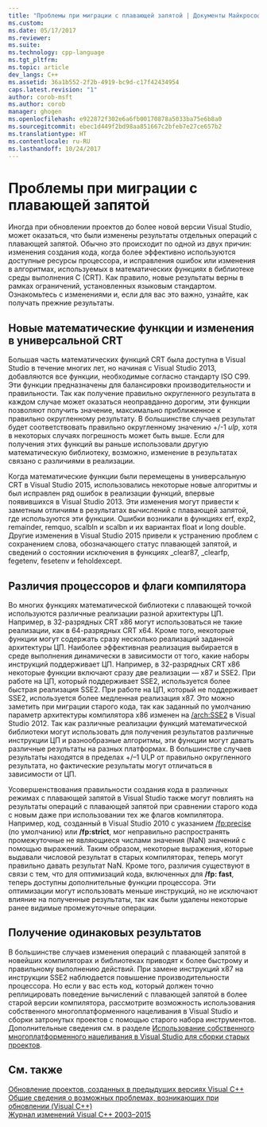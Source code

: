 ```yaml
---
title: "Проблемы при миграции с плавающей запятой | Документы Майкрософт"
ms.custom: 
ms.date: 05/17/2017
ms.reviewer: 
ms.suite: 
ms.technology: cpp-language
ms.tgt_pltfrm: 
ms.topic: article
dev_langs: C++
ms.assetid: 36a1b552-2f2b-4919-bc9d-c17f42434954
caps.latest.revision: "1"
author: corob-msft
ms.author: corob
manager: ghogen
ms.openlocfilehash: e922872f302e6a6fb00170878a5033ba75e6b8a0
ms.sourcegitcommit: ebec1d449f2bd98aa851667c2bfeb7e27ce657b2
ms.translationtype: HT
ms.contentlocale: ru-RU
ms.lasthandoff: 10/24/2017
---
```

# <a name="floating-point-migration-issues"></a>Проблемы при миграции с плавающей запятой  
  
Иногда при обновлении проектов до более новой версии Visual Studio, может оказаться, что были изменены результаты отдельных операций с плавающей запятой. Обычно это происходит по одной из двух причин: изменения создания кода, когда более эффективно используются доступные ресурсы процессора, и исправления ошибок или изменения в алгоритмах, используемых в математических функциях в библиотеке среды выполнения C (CRT). Как правило, новые результаты верны в рамках ограничений, установленных языковым стандартом. Ознакомьтесь с изменениями и, если для вас это важно, узнайте, как получать прежние результаты.  

## <a name="new-math-functions-and-universal-crt-changes"></a>Новые математические функции и изменения в универсальной CRT  
  
Большая часть математических функций CRT была доступна в Visual Studio в течение многих лет, но начиная с Visual Studio 2013, добавляются все функции, необходимые согласно стандарту ISO C99. Эти функции предназначены для балансировки производительности и правильности. Так как получение правильно округленного результата в каждом случае может оказаться неоправданно дорогим, эти функции позволяют получить значение, максимально приближенное к правильно округленному результату. В большинстве случаев результат будет соответствовать правильно округленному значению +/-1 *ulp*, хотя в некоторых случаях погрешность может быть выше. Если для получения этих функций вы раньше использовали другую математическую библиотеку, возможно, изменение в результатах связано с различиями в реализации.   
    
Когда математические функции были перемещены в универсальную CRT в Visual Studio 2015, использовались некоторые новые алгоритмы и был исправлен ряд ошибок в реализации функций, впервые появившихся в Visual Studio 2013. Эти изменения могут привести к заметным отличиям в результатах вычислений с плавающей запятой, где используются эти функции. Ошибки возникали в функциях erf, exp2, remainder, remquo, scalbln и scalbn и их вариантах float и long double.  Другие изменения в Visual Studio 2015 привели к устранению проблем с сохранением слова, обозначающего статус плавающей запятой, и сведений о состоянии исключения в функциях _clear87, _clearfp, fegetenv, fesetenv и feholdexcept.  
  
## <a name="processor-differences-and-compiler-flags"></a>Различия процессоров и флаги компилятора  
  
Во многих функциях математической библиотеки с плавающей точкой используются различные реализации разной архитектуры ЦП. Например, в 32-разрядных CRT x86 могут использоваться не такие реализации, как в 64-разрядных CRT x64. Кроме того, некоторые функции могут содержать сразу несколько реализаций заданной архитектуры ЦП. Наиболее эффективная реализация выбирается в среде выполнения динамически в зависимости от того, какие наборы инструкций поддерживает ЦП. Например, в 32-разрядных CRT x86 некоторые функции включают сразу две реализации — x87 и SSE2. При работе на ЦП, который поддерживает SSE2, используется более быстрая реализация SSE2. При работе на ЦП, который не поддерживает SSE2, используется более медленная реализация x87. Это можно заметить при миграции старого кода, так как заданный по умолчанию параметр архитектуры компилятора x86 изменен на [/arch:SSE2](../build/reference/arch-x86.md) в Visual Studio 2012. Так как различные реализации функций математической библиотеки могут использовать для получения результатов различные инструкции ЦП и разнообразные алгоритмы, эти функции могут давать различные результаты на разных платформах. В большинстве случаев результаты находятся в пределах +/–1 ULP от правильно округленного результата, но фактические результаты могут отличаться в зависимости от ЦП.  
  
Усовершенствования правильности создания кода в различных режимах с плавающей запятой в Visual Studio также могут повлиять на результаты операций с плавающей запятой при сравнении старого кода с новым даже при использовании тех же флагов компилятора. Например, код, созданный в Visual Studio 2010 с указанием [/fp:precise](../build/reference/fp-specify-floating-point-behavior.md) (по умолчанию) или **/fp:strict**, мог неправильно распространять промежуточные не являющиеся числами значения (NaN) значений с помощью выражений. Таким образом, некоторые выражения, которые выдавали числовой результат в старых компиляторах, теперь могут правильно давать результат NaN. Кроме того, различия существуют в связи с тем, что для оптимизаций кода, включенных для **/fp: fast**, теперь доступны дополнительные функции процессора. Эти оптимизации могут использовать меньше инструкций, но не исключают влияние на полученные результаты, так как были удалены некоторые ранее видимые промежуточные операции.  
  
## <a name="how-to-get-identical-results"></a>Получение одинаковых результатов  
  
В большинстве случаев изменения операций с плавающей запятой в новейших компиляторах и библиотеках приводят к более быстрому и правильному выполнению действий. При замене инструкций x87 на инструкции SSE2 наблюдается повышение производительности процессора. Но если у вас есть код, который должен точно реплицировать поведение вычислений с плавающей запятой в более старой версии компилятора, рассмотрите возможность использования собственного многоплатформенного нацеливания в Visual Studio и сборки затронутых проектов с помощью старого набора инструментов. Дополнительные сведения см. в разделе [Использование собственного многоплатформенного нацеливания в Visual Studio для сборки старых проектов](use-native-multi-targeting.md).  
  
## <a name="see-also"></a>См. также  
  
[Обновление проектов, созданных в предыдущих версиях Visual C++](upgrading-projects-from-earlier-versions-of-visual-cpp.md)  
[Общие сведения о возможных проблемах, возникающих при обновлении (Visual C++)](overview-of-potential-upgrade-issues-visual-cpp.md)  
[Журнал изменений Visual C++ 2003–2015](visual-cpp-change-history-2003-2015.md)  
